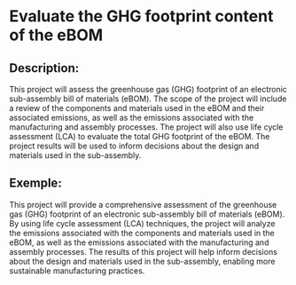 # Evaluate the GHG footprint content of the eBOM

## Description:
This project will assess the greenhouse gas (GHG) footprint of an electronic sub-assembly bill of materials (eBOM). The scope of the project will include a review of the components and materials used in the eBOM and their associated emissions, as well as the emissions associated with the manufacturing and assembly processes. The project will also use life cycle assessment (LCA) to evaluate the total GHG footprint of the eBOM. The project results will be used to inform decisions about the design and materials used in the sub-assembly.

## Exemple:
This project will provide a comprehensive assessment of the greenhouse gas (GHG) footprint of an electronic sub-assembly bill of materials (eBOM). By using life cycle assessment (LCA) techniques, the project will analyze the emissions associated with the components and materials used in the eBOM, as well as the emissions associated with the manufacturing and assembly processes. The results of this project will help inform decisions about the design and materials used in the sub-assembly, enabling more sustainable manufacturing practices.